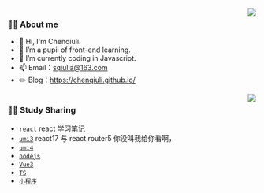 <!-- -->

<!-- 访问量 -->
<img height="0" width="0" src="https://profile-counter.glitch.me/wscats/count.svg" />
<img align="right" src="https://github-readme-stats.vercel.app/api?username=chenqiuli&show_icons=true&hide_border=true">

### 👨‍🚒 About me

- 👋 Hi, I'm Chenqiuli.
- 🌱 I’m a pupil of front-end learning.
- 🤔 I’m currently coding in Javascript.
- 📫 Email：sqiulia@163.com
- ✏️ Blog：https://chenqiuli.github.io/

<!-- 拥有技能 -->
<img height="0" width="0" src="https://profile-counter.glitch.me/wscats/count.svg" />
 <img align="right" src="https://github-readme-stats.vercel.app/api/top-langs/?username=chenqiuli&hide_border=true">

### 👨‍🚒 Study Sharing

- [`react`](https://github.com/chenqiuli/react_study) react 学习笔记
- [`umi3`](https://github.com/chenqiuli/react-umi3_study) react17 与 react router5 你没叫我给你看啊，
- [`umi4`](https://github.com/chenqiuli/react-umi4_study)
- [`nodejs`](https://github.com/chenqiuli/nodejs_study)
- [`Vue3`](https://github.com/chenqiuli/Vue3_study)
- [`TS`](https://github.com/chenqiuli/react-ts_study)
- [`小程序`](https://github.com/chenqiuli/miniprogram_study)
<!-- - [`CSS3`](https://github.com/chenqiuli/css3_study) -->
